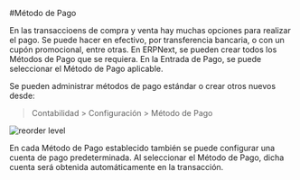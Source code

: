 #Método de Pago

En las transaccioens de compra y venta hay muchas opciones para realizar el pago. Se puede hacer en efectivo, por transferencia bancaria, o con un cupón promocional, entre otras. En ERPNext, se pueden crear todos los Métodos de Pago que se requiera. En la Entrada de Pago, se puede seleccionar el Método de Pago aplicable. 

Se pueden administrar métodos de pago estándar o crear otros nuevos desde:

> Contabilidad > Configuración > Método de Pago

<img alt="reorder level" class="screenshot" src="{{docs_base_url}}/assets/img/accounts/mode-of-payments.png">

En cada Método de Pago establecido también se puede configurar una cuenta de pago predeterminada. Al seleccionar el Método de Pago, dicha cuenta será obtenida automáticamente en la transacción. 